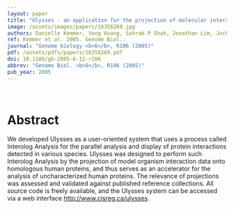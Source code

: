 ```yaml
---
layout: paper
title: "Ulysses - an application for the projection of molecular interactions across species."
image: /assets/images/papers/16356269.jpg
authors: Danielle Kemmer, Yong Huang, Sohrab P Shah, Jonathan Lim, Jochen Brumm, Macaire M S Yuen, John Ling, Tao Xu, Wyeth W Wasserman, B F Francis Ouellette
ref: Kemmer et al. 2005. Genome Biol..
journal: "Genome biology <b>6</b>, R106 (2005)"
pdf: /assets/pdfs/papers/16356269.pdf
doi: 10.1186/gb-2005-6-12-r106
abbrev: "Genome Biol. <b>6</b>, R106 (2005)"
pub_year: 2005
---
```


<br />
<div data-badge-popover="right" data-badge-type="donut" data-pmid="16356269" data-hide-no-mentions="true" class="altmetric-embed"></div>

# Abstract

We developed Ulysses as a user-oriented system that uses a process called Interolog Analysis for the parallel analysis and display of protein interactions detected in various species. Ulysses was designed to perform such Interolog Analysis by the projection of model organism interaction data onto homologous human proteins, and thus serves as an accelerator for the analysis of uncharacterized human proteins. The relevance of projections was assessed and validated against published reference collections. All source code is freely available, and the Ulysses system can be accessed via a web interface http://www.cisreg.ca/ulysses.

